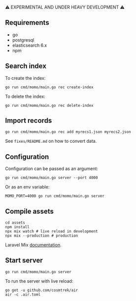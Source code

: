 :warning: EXPERIMENTAL AND UNDER HEAVY DEVELOPMENT :warning:

## Requirements

* go
* postgresql
* elasticsearch 6.x
* npm

## Search index

To create the index:

```
go run cmd/momo/main.go rec create-index
```

To delete the index:

```
go run cmd/momo/main.go rec delete-index
```

## Import records

```
go run cmd/momo/main.go rec add myrecs1.json myrecs2.json
```

See `fixes/README.md` on how to convert data.

## Configuration

Configuration can be passed as an argument:

```
go run cmd/momo/main.go server --port 4000
```

Or as an env variable:

```
MOMO_PORT=4000 go run cmd/momo/main.go server
```

## Compile assets

```
cd assets
npm install
npx mix watch # live reload in development
npx mix --production # production
```

Laravel Mix [documentation](https://laravel.com/docs/8.x).

## Start server

```
go run cmd/momo/main.go server
```

To run the server with live reload:

```
go get -u github.com/cosmtrek/air
air -c .air.toml
```
